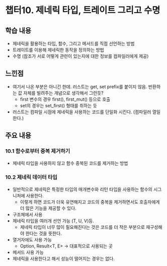 # 챕터10. 제네릭 타입, 트레이트 그리고 수명

## 학습 내용
- 제네릭을 활용하는 타입, 함수, 그리고 메서드를 직접 선언하는 방법
- 트레이트를 이용해 제네릭한 동작을 정의하는 방법
- 수명 (참조가 서로 어떻게 관련이 있는지에 대한 정보를 컴파일러에게 제공)

## 느낀점
- 여기서 나온 부분은 아니긴 한데. 러스트는 get, set prefix를 붙이지 않음. 반환하는 값 자체를 빌려주는 개념으로 생각해서 그런듯?
    - first 변수의 경우 first(), first_mut() 등으로 호출
    - set의 경우는 set_first() 형태를 취하는 듯
- 러스트는 컴파일 시점에 제네릭을 사용하는 코드를 단일화 시킨다. (컴파일러 열일 한다.)

## 주요 내용

### 10.1 함수로부터 중복 제거하기
- 제네릭 타입을 사용하지 않고 함수 중복된 코드를 제거하는 방법

### 10.2 제네릭 데이터 타입
- 일반적으로 제네릭은 특정한 타입의 매개변수와 리턴 타입을 사용하는 함수의 시그니처에 사용한다.
    - 이렇게 하면 코드가 더욱 유연해지고 코드의 중복을 제거하면서도 호출자에게 더 많은 기능을 제공할 수 있다.
- 구조체에서 사용
- 제네릭 타입을 여러개 선언 가능 (T, U, V)등.
    - 제네릭 타입이 너무 많이 필요해진다는 것은 코드를 더 작은 부분으로 재구성해야 한다는 것을 뜻한다.
- 열거자에도 사용 가능
    - Option<T>, Result<T, E> -> 대표적으로 사용되는 곳
- 메서드 사용 가능
- 제네릭을 사용한다고 해서 성능이 떨어지는 경우는 없다.
